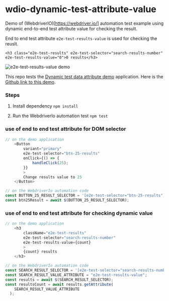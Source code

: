 # wdio-dynamic-test-attribute-value

Demo of (WebdriverIO)[https://webdriver.io/] automation test example using dynamic end-to-end test attribute value for checking the result.

End to end test attribute `e2e-test-results-value` is used for checking the reuslt.

```
<h3 class="e2e-test-results" e2e-test-selector="search-results-number" e2e-test-results-value="0">0 results</h3>
```

![e2e-test-results-value demo](https://github.com/anilkk/dynamic-e2e-test-attribute-value-demo/blob/master/src/img/e2e-test-attribute-value.png "End to end test attribute use demo")

This repo tests the [Dynamic test data attribute demo](https://llyzf.csb.app/) application.
Here is the [Github link to this demo](https://github.com/anilkk/dynamic-e2e-test-attribute-value-demo).

### Steps

1. Install dependency
   `npm install`

2. Run the WebdriverIo automation test
   `npm test`

### use of end to end test attribute for DOM selector

```Javascript
// on the demo application
    <Button
        variant="primary"
        e2e-test-selector="btn-25-results"
        onClick={() => {
            handleClick(25);
        }}
        >
        Change results value to 25
    </Button>

// on the WebdriverIo automation code
const BUTTON_25_RESULT_SELECTOR = '[e2e-test-selector="btn-25-results"]';
const btn25Result = await $(BUTTON_25_RESULT_SELECTOR);
```

### use of end to end test attribute for checking dynamic value

```Javascript
// on the demo application
    <h3
        className="e2e-test-results"
        e2e-test-selector="search-results-number"
        e2e-test-results-value={count}
        >
        {count} results
    </h3>

// on the WebdriverIo automation code
const SEARCH_RESULT_SELECTOR = '[e2e-test-selector="search-results-number"]';
const SEARCH_RESULT_VALUE_ATTRIBUTE = "e2e-test-results-value";
const results = await $(SEARCH_RESULT_SELECTOR);
const resultsCount = await results.getAttribute(
    SEARCH_RESULT_VALUE_ATTRIBUTE
  );
```
